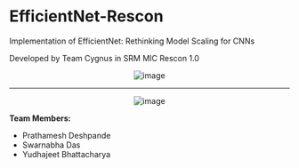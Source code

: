 # EfficientNet-Rescon
Implementation of EfficientNet: Rethinking Model Scaling for CNNs 

Developed by Team Cygnus in SRM MIC Rescon 1.0

<div align="center">

![image](https://github.com/sd2001/EfficientNet-Rescon/blob/main/imgs/compound.png)  
<hr>

![image](https://github.com/sd2001/EfficientNet-Rescon/blob/main/imgs/comparison.png)
</div>

<strong>Team Members:</strong>

- Prathamesh Deshpande
- Swarnabha Das
- Yudhajeet Bhattacharya
